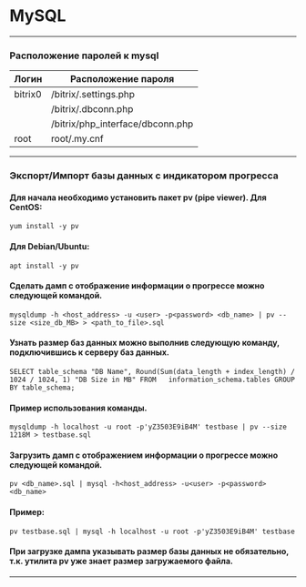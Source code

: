 # MySQL
***
### Расположение паролей к mysql
| Логин   | Расположение пароля              |
|---------|----------------------------------|
| bitrix0 | /bitrix/.settings.php            |
|         | /bitrix/.dbconn.php              |
|         | /bitrix/php_interface/dbconn.php |
| root    | root/.my.cnf                     |

***

### Экспорт/Импорт базы данных с индикатором прогресса

#### Для начала необходимо установить пакет pv (pipe viewer). Для CentOS:
`yum install -y pv`

#### Для Debian/Ubuntu:
`apt install -y pv`

#### Сделать дамп с отображение информации о прогрессе можно следующей командой.
`mysqldump -h <host_address> -u <user> -p<password> <db_name> | pv --size <size_db_MB> > <path_to_file>.sql`

#### Узнать размер баз данных можно выполнив следующую команду, подключившись к серверу баз данных.
`SELECT table_schema "DB Name",
    Round(Sum(data_length + index_length) / 1024 / 1024, 1) "DB Size in MB"
    FROM   information_schema.tables
    GROUP  BY table_schema;`

#### Пример использования команды.
`mysqldump -h localhost -u root -p'yZ3503E9iB4M' testbase | pv --size 1218M > testbase.sql`

#### Загрузить дамп с отображением информации о прогрессе можно следующей командой.
`pv <db_name>.sql | mysql -h<host_address> -u<user> -p<password> <db_name>`

#### Пример:
`pv testbase.sql | mysql -h localhost -u root -p'yZ3503E9iB4M' testbase`

#### При загрузке дампа указывать размер базы данных не обязательно, т.к. утилита pv уже знает размер загружаемого файла.

***

